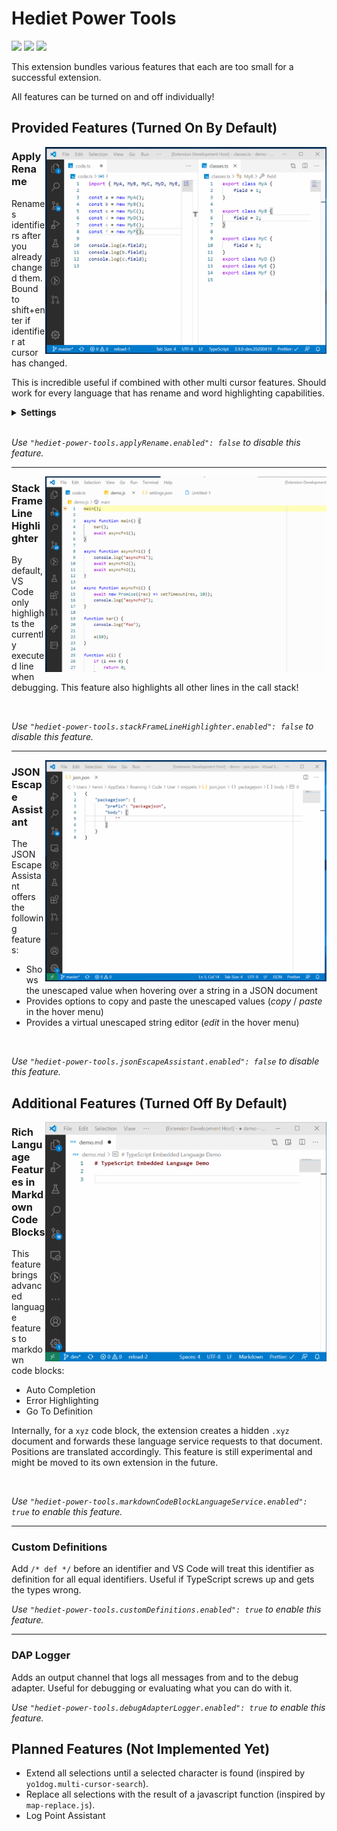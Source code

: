 # Hediet Power Tools

[![](https://img.shields.io/static/v1?style=social&label=Sponsor&message=%E2%9D%A4&logo=GitHub&color&link=%3Curl%3E)](https://github.com/sponsors/hediet)
[![](https://img.shields.io/static/v1?style=social&label=Donate&message=%E2%9D%A4&logo=Paypal&color&link=%3Curl%3E)](https://www.paypal.com/cgi-bin/webscr?cmd=_s-xclick&hosted_button_id=ZP5F38L4C88UY&source=url)
[![](https://img.shields.io/twitter/follow/hediet_dev.svg?style=social)](https://twitter.com/intent/follow?screen_name=hediet_dev)

This extension bundles various features that each are too small for a successful extension.

All features can be turned on and off individually!

## Provided Features (Turned On By Default)

<img align="right" src="docs/demo-apply-rename.gif" width="450">

### Apply Rename

Renames identifiers after you already changed them. Bound to shift+enter if identifier at cursor has changed.

This is incredible useful if combined with other multi cursor features. Should work for every language that has rename and word highlighting capabilities.

<details>
  <summary><b>Settings</b></summary>
  
-   `hediet-power-tools.applyRename.theme`: Configures a theme.

    -   `dashed`:

        ![](./docs/apply-rename-theme-dashed.png)
    -   `colored`:

        ![](./docs/apply-rename-theme-colored.png)

</details>

<br clear="right"/>

_Use `"hediet-power-tools.applyRename.enabled": false` to disable this feature._
<br />

---

<img align="right" src="docs/stack-frame-line-highlighter.gif" width="450">

### Stack Frame Line Highlighter

By default, VS Code only highlights the currently executed line when debugging.
This feature also highlights all other lines in the call stack!

<br clear="right"/>

_Use `"hediet-power-tools.stackFrameLineHighlighter.enabled": false` to disable this feature._
<br />

---

<img align="right" src="docs/json-escape-assistant.gif" width="450">

### JSON Escape Assistant

The JSON Escape Assistant offers the following features:

-   Shows the unescaped value when hovering over a string in a JSON document
-   Provides options to copy and paste the unescaped values (_copy_ / _paste_ in the hover menu)
-   Provides a virtual unescaped string editor (_edit_ in the hover menu)

<br clear="right"/>

_Use `"hediet-power-tools.jsonEscapeAssistant.enabled": false` to disable this feature._

## Additional Features (Turned Off By Default)

<img align="right" src="docs/markdown-codeblocks-language-service.gif" width="450">

### Rich Language Features in Markdown Code Blocks

This feature brings advanced language features to markdown code blocks:

-   Auto Completion
-   Error Highlighting
-   Go To Definition

Internally, for a `xyz` code block, the extension creates a hidden `.xyz` document and forwards these language service requests to that document. Positions are translated accordingly.
This feature is still experimental and might be moved to its own extension in the future.

<br clear="right"/>

_Use `"hediet-power-tools.markdownCodeBlockLanguageService.enabled": true` to enable this feature._

---

### Custom Definitions

Add `/* def */` before an identifier and VS Code will treat this identifier as definition for all equal identifiers.
Useful if TypeScript screws up and gets the types wrong.

_Use `"hediet-power-tools.customDefinitions.enabled": true` to enable this feature._

---

### DAP Logger

Adds an output channel that logs all messages from and to the debug adapter.
Useful for debugging or evaluating what you can do with it.

_Use `"hediet-power-tools.debugAdapterLogger.enabled": true` to enable this feature._

## Planned Features (Not Implemented Yet)

-   Extend all selections until a selected character is found (inspired by `yo1dog.multi-cursor-search`).
-   Replace all selections with the result of a javascript function (inspired by `map-replace.js`).
-   Log Point Assistant
